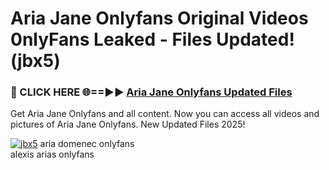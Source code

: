 # Aria Jane Onlyfans Original Videos 0nlyFans Leaked - Files Updated! (jbx5)

<h3>🔴 CLICK HERE 🌐==►► <a href="https://tinyurl.com/3hn5wdd3" rel="nofollow">Aria Jane Onlyfans Updated Files</a></h3>

Get Aria Jane Onlyfans and all content. Now you can access all videos and pictures of Aria Jane Onlyfans. New Updated Files 2025!

[![jbx5](https://i.imgur.com/4HnBqBT.gif)](https://tinyurl.com/3hn5wdd3)
aria domenec onlyfans<br>
alexis arias onlyfans